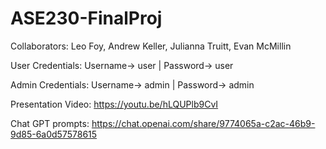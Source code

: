 # ASE230-FinalProj
Collaborators: Leo Foy, Andrew Keller, Julianna Truitt, Evan McMillin

User Credentials:
    Username-> user |
    Password-> user 

Admin Credentials:
    Username-> admin |
    Password-> admin

Presentation Video: https://youtu.be/hLQUPlb9CvI


Chat GPT prompts: https://chat.openai.com/share/9774065a-c2ac-46b9-9d85-6a0d57578615
